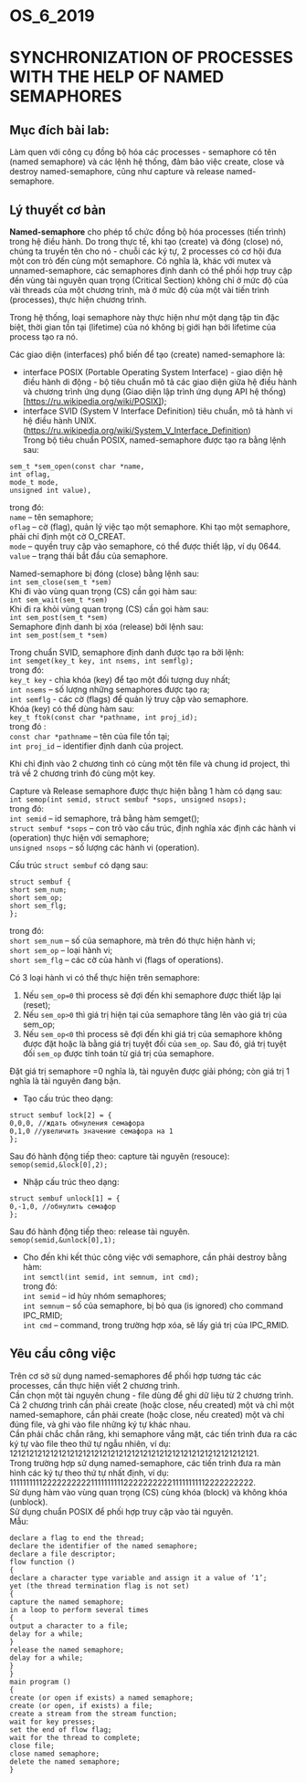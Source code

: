 # OS_6_2019
# SYNCHRONIZATION OF PROCESSES WITH THE HELP OF NAMED SEMAPHORES
## Mục đích bài lab:   
Làm quen với công cụ đồng bộ hóa các processes - semaphore có tên (named semaphore) và các lệnh hệ thống, đảm bảo việc create, close và destroy named-semaphore, cũng như capture và release named-semaphore.  
## Lý thuyết cơ bản  
 **Named-semaphore** cho phép tổ chức đồng bộ hóa processes (tiến trình) trong hệ điều hành. Do trong thực tế, khi tạo (create) và đóng (close) nó, chúng ta truyền tên cho nó - chuỗi các ký tự, 2 processes có cơ hội đưa một con trỏ đến cùng một semaphore. Có nghĩa là, khác với mutex và unnamed-semaphore, các semaphores định danh có thể phối hợp truy cập đến vùng tài nguyên quan trọng (Critical Section) không chỉ ở mức độ của vài threads của một chương trình, mà ở mức độ của một vài tiến trình (processes), thực hiện chương trình.  
 
  Trong hệ thống, loại semaphore này thực hiện như một dạng tập tin đặc biệt, thời gian tồn tại (lifetime) của nó không bị giới hạn bởi lifetime của process tạo ra nó.  
  
  Các giao diện (interfaces) phổ biến để tạo (create) named-semaphore là:  
  * interface POSIX (Portable Operating System Interface) - giao diện hệ điều hành di động - bộ tiêu chuẩn mô tả các giao diện giữa hệ điều hành và chương trình ứng dụng (Giao diện lập trình ứng dụng API hệ thống) [https://ru.wikipedia.org/wiki/POSIX]);  
  * interface SVID (System V Interface Definition)  tiêu chuẩn, mô tả hành vi hệ điều hành UNIX. (https://ru.wikipedia.org/wiki/System_V_Interface_Definition)  
  Trong bộ tiêu chuẩn POSIX, named-semaphore được tạo ra bằng lệnh sau:
````
sem_t *sem_open(const char *name,
int oflag,
mode_t mode,
unsigned int value),
````
trong đó:  
`name` – tên semaphore;   
`oflag` – cờ (flag), quản lý việc tạo một semaphore.  Khi tạo một semaphore, phải chỉ định một cờ O_CREAT.  
`mode` – quyền truy cập vào semaphore, có thể được thiết lập, ví dụ 0644.  
`value` – trạng thái bắt đầu của semaphore.  

Named-semaphore  bị đóng (close) bằng lệnh sau:  
`int sem_close(sem_t *sem)`  
Khi đi vào vùng quan trọng (CS) cần gọi hàm sau:  
`int sem_wait(sem_t *sem)`  
Khi đi ra khỏi vùng quan trọng (CS) cần gọi hàm sau:  
`int sem_post(sem_t *sem)`  
Semaphore định danh bị xóa (release) bởi lệnh sau:  
`int sem_post(sem_t *sem)`  

Trong chuẩn SVID, semaphore định danh được tạo ra bởi lệnh:  
`int semget(key_t key, int nsems, int semflg);`  
trong đó:  
`key_t key` - chìa khóa (key) để tạo một đối tượng duy nhất;  
`int nsems` – số lượng những semaphores được tạo ra;  
`int semflg` -   các cờ (flags) để quản lý truy cập vào semaphore.  
Khóa (key) có thể dùng hàm sau:  
`key_t ftok(const char *pathname, int proj_id);`  
trong đó :  
`const char *pathname` – tên của file tồn tại;  
`int proj_id` – identifier định danh của project.  

Khi chỉ định vào 2 chương tình có cùng một tên file và chung id project, thì trả về 2 chương trình đó cùng một key.  

Capture và Release semaphore được thực hiện bằng 1 hàm có dạng sau:  
`int semop(int semid, struct sembuf *sops, unsigned nsops);`  
trong đó:  
`int semid` – id semaphore, trả bằng hàm semget();  
`struct sembuf *sops` – con trỏ vào cấu trúc, định nghĩa xác định các hành vi (operation) thực hiện với semaphore;  
`unsigned nsops` – số lượng các hành vi (operation).  

Cấu trúc `struct sembuf` có dạng sau:  
````
struct sembuf {
short sem_num;
short sem_op;
short sem_flg;
};
````
trong đó:  
`short sem_num` – số của semaphore, mà trên đó thực hiện hành vi;  
`short sem_op` – loại hành vi;  
`short sem_flg` – các cờ của hành vi (flags of operations).  

Có 3 loại hành vi có thể thực hiện trên semaphore:  
1. Nếu `sem_op=0` thì process sẽ đợi đến khi semaphore được thiết lập lại (reset);  
2. Nếu `sem_op>0` thì giá trị hiện tại của semaphore tăng lên vào giá trị của sem_op;  
3. Nếu `sem_op<0` thì process sẽ đợi đến khi giá trị của semaphore không được đặt hoặc là bằng giá trị tuyệt đối của `sem_op`. Sau đó, giá trị tuyệt đối `sem_op` được tính toán từ giá trị của semaphore.  

Đặt giá trị semaphore =0 nghĩa là, tài nguyên được giải phóng; còn giá trị 1 nghĩa là tài nguyên đang bận.  

* Tạo cấu trúc theo dạng:  
````
struct sembuf lock[2] = {
0,0,0, //ждать обнуления семафора
0,1,0 //увеличить значение семафора на 1
};
````
Sau đó hành động tiếp theo: capture tài nguyên (resouce):
`semop(semid,&lock[0],2);`  

* Nhập cấu trúc theo dạng:  
````
struct sembuf unlock[1] = {
0,-1,0, //обнулить семафор
};
````
Sau đó hành động tiếp theo: release tài nguyên.  
`semop(semid,&unlock[0],1);`  

* Cho đến khi kết thúc công việc với semaphore, cần phải destroy bằng hàm:  
`int semctl(int semid, int semnum, int cmd);`  
trong đó:  
`int semid` – id hủy nhóm semaphores;  
`int semnum` – số của semaphore, bị bỏ qua (is ignored) cho command IPC_RMID;  
`int cmd` – command, trong trường hợp xóa, sẽ lấy giá trị của IPC_RMID.  

## Yêu cầu công việc  
Trên cơ sở sử dụng named-semaphores để phối hợp tương tác các processes, cần thực hiện viết 2 chương trình.  
Cần chọn một tài nguyên chung - file dùng để ghi dữ liệu từ 2 chương trình.  
Cả 2 chương trình cần phải create (hoặc close, nếu created) một và chỉ một named-semaphore, cần phải create (hoặc close, nếu created) một và chỉ đúng file, và ghi vào file những ký tự khác nhau.  
Cần phải chắc chắn răng, khi semaphore vắng mặt, các tiến trình đưa ra các ký tự vào file theo thứ tự ngẫu nhiên, ví dụ:  
1212121212121212121212121212121212121212121212121212121212121.  
Trong trường hợp sử dụng named-semaphore, các tiến trình đưa ra màn hình các ký tự theo thứ tự nhất định, ví dụ:  
111111111122222222221111111111222222222211111111112222222222.  
Sử dụng hàm vào vùng quan trọng (CS) cùng khóa (block) và không khóa (unblock).  
Sử dụng chuẩn POSIX để phối hợp truy cập vào tài nguyên.  
Mẫu:  
````
declare a flag to end the thread;
declare the identifier of the named semaphore;
declare a file descriptor;
flow function ()
{
declare a character type variable and assign it a value of ‘1’;
yet (the thread termination flag is not set)
{
capture the named semaphore;
in a loop to perform several times
{
output a character to a file;
delay for a while;
}
release the named semaphore;
delay for a while;
}
}
main program ()
{
create (or open if exists) a named semaphore;
create (or open, if exists) a file;
create a stream from the stream function;
wait for key presses;
set the end of flow flag;
wait for the thread to complete;
close file;
close named semaphore;
delete the named semaphore;
}
````











